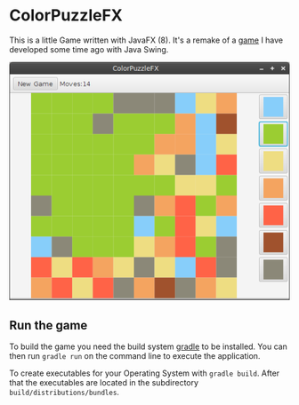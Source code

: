 # ColorPuzzleFX

This is a little Game written with JavaFX (8).
It's a remake of a [game](https://github.com/lestard/ColorPuzzle) I have developed some time ago with Java Swing.


![ColorPuzzleFX screenshot](screenshot.png)

## Run the game

To build the game you need the build system [gradle](http://www.gradle.org/) to be installed.
You can then run `gradle run` on the command line to execute the application.

To create executables for your Operating System with `gradle build`. After that
the executables are located in the subdirectory `build/distributions/bundles`.

